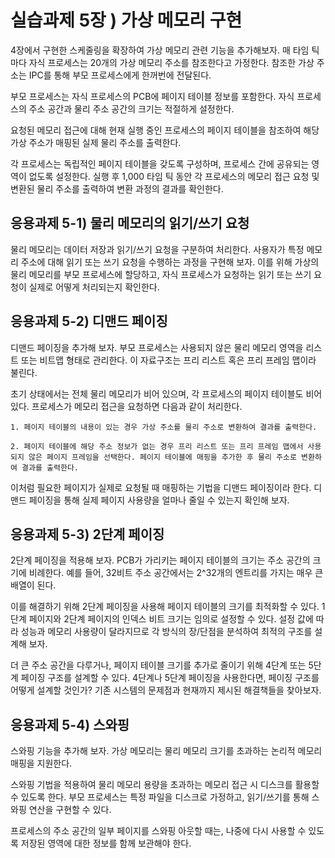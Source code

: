 # 실습과제 5장 \) 가상 메모리 구현

4장에서 구현한 스케줄링을 확장하여 가상 메모리 관련 기능을 추가해보자. 매 타임 틱마다 자식 프로세스는 20개의 가상 메모리 주소를 참조한다고 가정한다. 참조한 가상 주소는 IPC를 통해 부모 프로세스에게 한꺼번에 전달된다.

부모 프로세스는 자식 프로세스의 PCB에 페이지 테이블 정보를 포함한다. 자식 프로세스의 주소 공간과 물리 주소 공간의 크기는 적절하게 설정한다.

요청된 메모리 접근에 대해 현재 실행 중인 프로세스의 페이지 테이블을 참조하여 해당 가상 주소가 매핑된 실제 물리 주소를 출력한다.

각 프로세스는 독립적인 페이지 테이블을 갖도록 구성하며, 프로세스 간에 공유되는 영역이 없도록 설정한다. 실행 후 1,000 타임 틱 동안 각 프로세스의 메모리 접근 요청 및 변환된 물리 주소를 출력하여 변환 과정의 결과를 확인한다.

## 응용과제 5-1) 물리 메모리의 읽기/쓰기 요청

물리 메모리는 데이터 저장과 읽기/쓰기 요청을 구분하여 처리한다. 사용자가 특정 메모리 주소에 대해 읽기 또는 쓰기 요청을 수행하는 과정을 구현해 보자. 이를 위해 가상의 물리 메모리를 부모 프로세스에 할당하고, 자식 프로세스가 요청하는 읽기 또는 쓰기 요청이 실제로 어떻게 처리되는지 확인한다.

## 응용과제 5-2) 디맨드 페이징

디맨드 페이징을 추가해 보자. 부모 프로세스는 사용되지 않은 물리 메모리 영역을 리스트 또는 비트맵 형태로 관리한다. 이 자료구조는 프리 리스트 혹은 프리 프레임 맵이라 불린다.

초기 상태에서는 전체 물리 메모리가 비어 있으며, 각 프로세스의 페이지 테이블도 비어 있다. 프로세스가 메모리 접근을 요청하면 다음과 같이 처리한다.

    1. 페이지 테이블의 내용이 있는 경우 가상 주소를 물리 주소로 변환하여 결과를 출력한다.  

    2. 페이지 테이블에 해당 주소 정보가 없는 경우 프리 리스트 또는 프리 프레임 맵에서 사용되지 않은 페이지 프레임을 선택한다. 페이지 테이블에 매핑을 추가한 후 물리 주소로 변환하여 결과를 출력한다.

이처럼 필요한 페이지가 실제로 요청될 때 매핑하는 기법을 디맨드 페이징이라 한다. 디맨드 페이징을 통해 실제 페이지 사용량을 얼마나 줄일 수 있는지 확인해 보자.

## 응용과제 5-3) 2단계 페이징

2단계 페이징을 적용해 보자. PCB가 가리키는 페이지 테이블의 크기는 주소 공간의 크기에 비례한다. 예를 들어, 32비트 주소 공간에서는 2^32개의 엔트리를 가지는 매우 큰 배열이 된다.

이를 해결하기 위해 2단계 페이징을 사용해 페이지 테이블의 크기를 최적화할 수 있다. 1단계 페이지와 2단계 페이지의 인덱스 비트 크기는 임의로 설정할 수 있다. 설정 값에 따라 성능과 메모리 사용량이 달라지므로 각 방식의 장/단점을 분석하여 최적의 구조를 설계해 보자.

더 큰 주소 공간을 다루거나, 페이지 테이블 크기를 추가로 줄이기 위해 4단계 또는 5단계 페이징 구조를 설계할 수 있다. 4단계나 5단계 페이징을 사용한다면, 페이징 구조를 어떻게 설계할 것인가? 기존 시스템의 문제점과 현재까지 제시된 해결책들을 찾아보자.

## 응용과제 5-4) 스와핑

스와핑 기능을 추가해 보자. 가상 메모리는 물리 메모리 크기를 초과하는 논리적 메모리 매핑을 지원한다.

스와핑 기법을 적용하여 물리 메모리 용량을 초과하는 메모리 접근 시 디스크를 활용할 수 있도록 한다. 부모 프로세스는 특정 파일을 디스크로 가정하고, 읽기/쓰기를 통해 스와핑 연산을 구현할 수 있다.

프로세스의 주소 공간의 일부 페이지를 스와핑 아웃할 때는, 나중에 다시 사용할 수 있도록 저장된 영역에 대한 정보를 함께 보관해야 한다.
